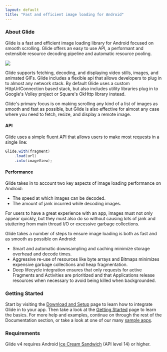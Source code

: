 ```yaml
---
layout: default
title: "Fast and efficient image loading for Android"
---
```


### About Glide

Glide is a fast and efficient image loading library for Android focused on smooth scrolling. Glide offers an easy to use API, a performant and extensible resource decoding pipeline and automatic resource pooling.

![](https://github.com/bumptech/glide/blob/master/static/glide_logo.png?raw=true)

Glide supports fetching, decoding, and displaying video stills, images, and animated GIFs. Glide includes a flexible api that allows developers to plug in to almost any network stack. By default Glide uses a custom HttpUrlConnection based stack, but also includes utility libraries plug in to Google's Volley project or Square's OkHttp library instead.

Glide's primary focus is on making scrolling any kind of a list of images as smooth and fast as possible, but Glide is also effective for almost any case where you need to fetch, resize, and display a remote image.


#### API

Glide uses a simple fluent API that allows users to make most requests in a  single line:

```java
Glide.with(fragment)
    .load(url)
    .into(imageView);
```

#### Performance

Glide takes in to account two key aspects of image loading performance on Android:

* The speed at which images can be decoded.
* The amount of jank incurred while decoding images.

For users to have a great experience with an app, images must not only appear quickly, but they must also do so without causing lots of jank and stuttering from main thread I/O or excessive garbage collections.

Glide takes a number of steps to ensure image loading is both as fast and as smooth as possible on Android:

* Smart and automatic downsampling and caching minimize storage overhead and decode times.
* Aggressive re-use of resources like byte arrays and Bitmaps minimizes expensive garbage collections and heap fragmentation.
* Deep lifecycle integration ensures that only requests for active Fragments and Activities are prioritized and that Applications release resources when necessary to avoid being killed when backgrounded.

### Getting Started

Start by visiting the [Download and Setup][1] page to learn how to integrate Glide in to your app. Then take a look at the [Getting Started][2] page to learn the basics. For more help and examples, continue on through the rest of the Documentation section, or take a look at one of our many [sample apps][3].

### Requirements

Glide v4 requires Android [Ice Cream Sandwich][4] (API level 14) or higher.

[1]: doc/download-setup.html
[2]: doc/getting-started.html
[3]: ref/samples.html
[4]: https://developer.android.com/about/versions/android-4.0-highlights.html
